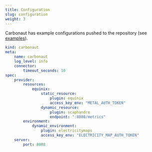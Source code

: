 ```yaml
---
title: Configuration
slug: configuration
weight: 3
---
```


Carbonaut has example configurations pushed to the repository (see [examples](https://github.com/leonardpahlke/carbonaut/tree/main/example)).

```yaml
kind: carbonaut
meta:
    name: carbonaut
    log_level: info
    connector:
        timeout_seconds: 10
spec:
    provider:
        resources:
            equinix:
                static_resource:
                    plugin: equinix
                    access_key_env: "METAL_AUTH_TOKEN"
                dynamic_resource:
                    plugin: scaphandre
                    endpoint: ":8080/metrics"
        environment:
            dynamic_environment:
                plugin: electricitymaps
                access_key_env: "ELECTRICITY_MAP_AUTH_TOKEN"
    server:
        port: 8088

```